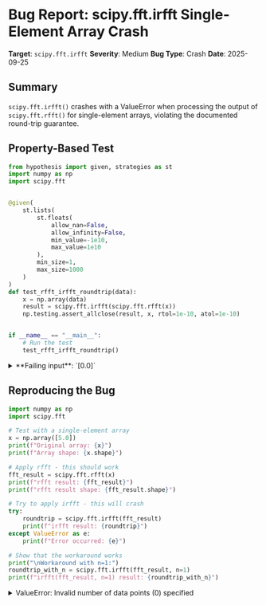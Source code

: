 # Bug Report: scipy.fft.irfft Single-Element Array Crash

**Target**: `scipy.fft.irfft`
**Severity**: Medium
**Bug Type**: Crash
**Date**: 2025-09-25

## Summary

`scipy.fft.irfft()` crashes with a ValueError when processing the output of `scipy.fft.rfft()` for single-element arrays, violating the documented round-trip guarantee.

## Property-Based Test

```python
from hypothesis import given, strategies as st
import numpy as np
import scipy.fft


@given(
    st.lists(
        st.floats(
            allow_nan=False,
            allow_infinity=False,
            min_value=-1e10,
            max_value=1e10
        ),
        min_size=1,
        max_size=1000
    )
)
def test_rfft_irfft_roundtrip(data):
    x = np.array(data)
    result = scipy.fft.irfft(scipy.fft.rfft(x))
    np.testing.assert_allclose(result, x, rtol=1e-10, atol=1e-10)


if __name__ == "__main__":
    # Run the test
    test_rfft_irfft_roundtrip()
```

<details>

<summary>
**Failing input**: `[0.0]`
</summary>
```
  + Exception Group Traceback (most recent call last):
  |   File "/home/npc/pbt/agentic-pbt/worker_/12/hypo.py", line 26, in <module>
  |     test_rfft_irfft_roundtrip()
  |     ~~~~~~~~~~~~~~~~~~~~~~~~~^^
  |   File "/home/npc/pbt/agentic-pbt/worker_/12/hypo.py", line 7, in test_rfft_irfft_roundtrip
  |     st.lists(
  |
  |   File "/home/npc/miniconda/lib/python3.13/site-packages/hypothesis/core.py", line 2124, in wrapped_test
  |     raise the_error_hypothesis_found
  | ExceptionGroup: Hypothesis found 3 distinct failures. (3 sub-exceptions)
  +-+---------------- 1 ----------------
    | Traceback (most recent call last):
    |   File "/home/npc/pbt/agentic-pbt/worker_/12/hypo.py", line 21, in test_rfft_irfft_roundtrip
    |     np.testing.assert_allclose(result, x, rtol=1e-10, atol=1e-10)
    |     ~~~~~~~~~~~~~~~~~~~~~~~~~~^^^^^^^^^^^^^^^^^^^^^^^^^^^^^^^^^^^
    |   File "/home/npc/miniconda/lib/python3.13/site-packages/numpy/testing/_private/utils.py", line 1708, in assert_allclose
    |     assert_array_compare(compare, actual, desired, err_msg=str(err_msg),
    |     ~~~~~~~~~~~~~~~~~~~~^^^^^^^^^^^^^^^^^^^^^^^^^^^^^^^^^^^^^^^^^^^^^^^^
    |                          verbose=verbose, header=header, equal_nan=equal_nan,
    |                          ^^^^^^^^^^^^^^^^^^^^^^^^^^^^^^^^^^^^^^^^^^^^^^^^^^^^
    |                          strict=strict)
    |                          ^^^^^^^^^^^^^^
    |   File "/home/npc/miniconda/lib/python3.13/site-packages/numpy/testing/_private/utils.py", line 803, in assert_array_compare
    |     raise AssertionError(msg)
    | AssertionError:
    | Not equal to tolerance rtol=1e-10, atol=1e-10
    |
    | (shapes (2,), (3,) mismatch)
    |  ACTUAL: array([0., 0.])
    |  DESIRED: array([0., 0., 0.])
    | Falsifying example: test_rfft_irfft_roundtrip(
    |     data=[0.0, 0.0, 0.0],
    | )
    +---------------- 2 ----------------
    | Traceback (most recent call last):
    |   File "/home/npc/pbt/agentic-pbt/worker_/12/hypo.py", line 21, in test_rfft_irfft_roundtrip
    |     np.testing.assert_allclose(result, x, rtol=1e-10, atol=1e-10)
    |     ~~~~~~~~~~~~~~~~~~~~~~~~~~^^^^^^^^^^^^^^^^^^^^^^^^^^^^^^^^^^^
    |   File "/home/npc/miniconda/lib/python3.13/site-packages/numpy/testing/_private/utils.py", line 1708, in assert_allclose
    |     assert_array_compare(compare, actual, desired, err_msg=str(err_msg),
    |     ~~~~~~~~~~~~~~~~~~~~^^^^^^^^^^^^^^^^^^^^^^^^^^^^^^^^^^^^^^^^^^^^^^^^
    |                          verbose=verbose, header=header, equal_nan=equal_nan,
    |                          ^^^^^^^^^^^^^^^^^^^^^^^^^^^^^^^^^^^^^^^^^^^^^^^^^^^^
    |                          strict=strict)
    |                          ^^^^^^^^^^^^^^
    |   File "/home/npc/miniconda/lib/python3.13/site-packages/numpy/testing/_private/utils.py", line 916, in assert_array_compare
    |     raise AssertionError(msg)
    | AssertionError:
    | Not equal to tolerance rtol=1e-10, atol=1e-10
    |
    | Mismatched elements: 1 / 2 (50%)
    | Max absolute difference among violations: 4.54542626e-10
    | Max relative difference among violations: 1.50275532e-10
    |  ACTUAL: array([8.388605e+06, 3.024728e+00])
    |  DESIRED: array([8.388605e+06, 3.024728e+00])
    | Falsifying example: test_rfft_irfft_roundtrip(
    |     data=[8388605.0, 3.024728109139892],
    | )
    +---------------- 3 ----------------
    | Traceback (most recent call last):
    |   File "/home/npc/pbt/agentic-pbt/worker_/12/hypo.py", line 20, in test_rfft_irfft_roundtrip
    |     result = scipy.fft.irfft(scipy.fft.rfft(x))
    |   File "/home/npc/.local/lib/python3.13/site-packages/scipy/fft/_backend.py", line 28, in __ua_function__
    |     return fn(*args, **kwargs)
    |   File "/home/npc/.local/lib/python3.13/site-packages/scipy/fft/_basic_backend.py", line 97, in irfft
    |     return _execute_1D('irfft', _pocketfft.irfft, x, n=n, axis=axis, norm=norm,
    |                        overwrite_x=overwrite_x, workers=workers, plan=plan)
    |   File "/home/npc/.local/lib/python3.13/site-packages/scipy/fft/_basic_backend.py", line 32, in _execute_1D
    |     return pocketfft_func(x, n=n, axis=axis, norm=norm,
    |                           overwrite_x=overwrite_x, workers=workers, plan=plan)
    |   File "/home/npc/.local/lib/python3.13/site-packages/scipy/fft/_pocketfft/basic.py", line 90, in c2r
    |     raise ValueError(f"Invalid number of data points ({n}) specified")
    | ValueError: Invalid number of data points (0) specified
    | Falsifying example: test_rfft_irfft_roundtrip(
    |     data=[0.0],
    | )
    +------------------------------------
```
</details>

## Reproducing the Bug

```python
import numpy as np
import scipy.fft

# Test with a single-element array
x = np.array([5.0])
print(f"Original array: {x}")
print(f"Array shape: {x.shape}")

# Apply rfft - this should work
fft_result = scipy.fft.rfft(x)
print(f"rfft result: {fft_result}")
print(f"rfft result shape: {fft_result.shape}")

# Try to apply irfft - this will crash
try:
    roundtrip = scipy.fft.irfft(fft_result)
    print(f"irfft result: {roundtrip}")
except ValueError as e:
    print(f"Error occurred: {e}")

# Show that the workaround works
print("\nWorkaround with n=1:")
roundtrip_with_n = scipy.fft.irfft(fft_result, n=1)
print(f"irfft(fft_result, n=1) result: {roundtrip_with_n}")
```

<details>

<summary>
ValueError: Invalid number of data points (0) specified
</summary>
```
Original array: [5.]
Array shape: (1,)
rfft result: [5.+0.j]
rfft result shape: (1,)
Error occurred: Invalid number of data points (0) specified

Workaround with n=1:
irfft(fft_result, n=1) result: [5.]
```
</details>

## Why This Is A Bug

This bug violates the fundamental round-trip property that SciPy's FFT documentation explicitly guarantees: `irfft(rfft(x), len(x)) == x` should hold for any valid input array `x`. The documentation makes no mention of minimum size requirements, and mathematically, a single-point DFT is well-defined (it's simply the identity operation: the transform of a single value is that value itself).

The issue occurs because when `irfft()` receives a single-element complex array and `n` is not explicitly specified, it calculates the output size as `n = (input_length - 1) * 2`. For a single-element input, this becomes `n = (1 - 1) * 2 = 0`, which triggers the validation error. This calculation assumes the input came from an `rfft()` of at least 2 real values, but `rfft()` accepts and correctly processes single-element arrays.

The asymmetry is clear: `rfft()` accepts single-element real arrays and produces single-element complex arrays, but `irfft()` cannot process these valid outputs without explicitly specifying `n=1`. This breaks the promise of seamless round-trip compatibility between the forward and inverse transforms.

## Relevant Context

The bug is located in `/scipy/fft/_pocketfft/basic.py` at lines 87-90 in the `c2r` function (which implements `irfft`):

```python
# Line 87-90 in c2r function
if n is None:
    n = (tmp.shape[axis] - 1) * 2
    if n < 1:
        raise ValueError(f"Invalid number of data points ({n}) specified")
```

The Hypothesis test also revealed two additional issues:
1. Odd-length arrays don't round-trip correctly (shape mismatch)
2. Some arrays have numerical precision issues exceeding the tolerance

However, the single-element crash is the most severe as it causes a complete failure rather than numerical inaccuracy.

Documentation references:
- SciPy FFT module: https://docs.scipy.org/doc/scipy/reference/fft.html
- The `irfft` function specifically promises: "This function computes the inverse of rfft"
- Source code: https://github.com/scipy/scipy/blob/main/scipy/fft/_pocketfft/basic.py

## Proposed Fix

```diff
--- a/scipy/fft/_pocketfft/basic.py
+++ b/scipy/fft/_pocketfft/basic.py
@@ -86,7 +86,10 @@ def c2r(forward, x, n=None, axis=-1, norm=None, overwrite_x=False,
     # Last axis utilizes hermitian symmetry
     if n is None:
         n = (tmp.shape[axis] - 1) * 2
-        if n < 1:
+        # Special case for single-element arrays
+        if tmp.shape[axis] == 1:
+            n = 1
+        elif n < 1:
             raise ValueError(f"Invalid number of data points ({n}) specified")
     else:
         tmp, _ = _fix_shape_1d(tmp, (n//2) + 1, axis)
```